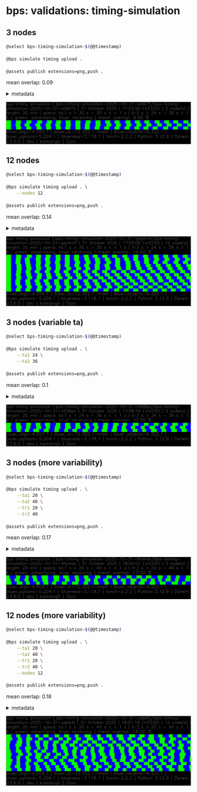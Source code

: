 # bps: validations: timing-simulation

## 3 nodes

```bash
@select bps-timing-simulation-$(@@timestamp)

@bps simulate timing upload .

@assets publish extensions=png,push .
```


mean overlap: 0.09


<details>
<summary>metadata</summary>

```yaml
mean-overlap: 0.09
overlap:
- - 0.0
  - 0.11
  - 0.028333333333333332
- - 0.1
  - 0.0
  - 0.13166666666666665
- - 0.0375
  - 0.14416666666666667
  - 0.0

```

</details>


![image](https://github.com/kamangir/assets/blob/main/bps-timing-simulation-2025-10-31-zi9675/bps-timing-simulation-legend.png?raw=true)

## 12 nodes

```bash
@select bps-timing-simulation-$(@@timestamp)

@bps simulate timing upload . \
    --nodes 12

@assets publish extensions=png,push .
```


mean overlap: 0.14


<details>
<summary>metadata</summary>

```yaml
mean-overlap: 0.14
overlap:
- - 0.0
  - 0.085
  - 0.09416666666666666
  - 0.13333333333333333
  - 0.2125
  - 0.11333333333333333
  - 0.09416666666666666
  - 0.25666666666666665
  - 0.15083333333333335
  - 0.055
  - 0.25916666666666666
  - 0.051666666666666666
- - 0.07916666666666666
  - 0.0
  - 0.0575
  - 0.051666666666666666
  - 0.13666666666666666
  - 0.19583333333333333
  - 0.03916666666666667
  - 0.19916666666666666
  - 0.205
  - 0.035
  - 0.19416666666666665
  - 0.09
- - 0.09
  - 0.05583333333333333
  - 0.0
  - 0.09
  - 0.14333333333333334
  - 0.2
  - 0.05
  - 0.1925
  - 0.23
  - 0.0325
  - 0.18916666666666668
  - 0.0875
- - 0.125
  - 0.0425
  - 0.085
  - 0.0
  - 0.07583333333333334
  - 0.20916666666666667
  - 0.050833333333333335
  - 0.1425
  - 0.185
  - 0.09083333333333334
  - 0.135
  - 0.13333333333333333
- - 0.19083333333333333
  - 0.11416666666666667
  - 0.125
  - 0.059166666666666666
  - 0.0
  - 0.20416666666666666
  - 0.0875
  - 0.075
  - 0.1825
  - 0.15916666666666668
  - 0.05333333333333334
  - 0.17416666666666666
- - 0.12833333333333333
  - 0.20916666666666667
  - 0.21333333333333335
  - 0.21666666666666667
  - 0.22166666666666668
  - 0.0
  - 0.2425
  - 0.26416666666666666
  - 0.020833333333333332
  - 0.16166666666666665
  - 0.22833333333333333
  - 0.09666666666666666
- - 0.08416666666666667
  - 0.035
  - 0.04583333333333333
  - 0.05583333333333333
  - 0.105
  - 0.22666666666666666
  - 0.0
  - 0.16333333333333333
  - 0.2425
  - 0.05333333333333334
  - 0.15666666666666668
  - 0.10583333333333333
- - 0.24583333333333332
  - 0.1825
  - 0.17583333333333334
  - 0.13
  - 0.07333333333333333
  - 0.26166666666666666
  - 0.14833333333333334
  - 0.0
  - 0.23583333333333334
  - 0.22916666666666666
  - 0.0475
  - 0.27166666666666667
- - 0.17166666666666666
  - 0.22
  - 0.24916666666666668
  - 0.19916666666666666
  - 0.20333333333333334
  - 0.03
  - 0.25833333333333336
  - 0.245
  - 0.0
  - 0.1975
  - 0.20583333333333334
  - 0.13833333333333334
- - 0.05583333333333333
  - 0.04083333333333333
  - 0.04083333333333333
  - 0.09916666666666667
  - 0.18166666666666667
  - 0.14916666666666667
  - 0.06416666666666666
  - 0.24583333333333332
  - 0.17833333333333334
  - 0.0
  - 0.23666666666666666
  - 0.05
- - 0.24416666666666667
  - 0.17583333333333334
  - 0.17
  - 0.12
  - 0.0475
  - 0.21833333333333332
  - 0.13833333333333334
  - 0.04416666666666667
  - 0.19166666666666668
  - 0.21833333333333332
  - 0.0
  - 0.24416666666666667
- - 0.058333333333333334
  - 0.0975
  - 0.0975
  - 0.145
  - 0.19416666666666665
  - 0.08583333333333333
  - 0.12
  - 0.2841666666666667
  - 0.12333333333333334
  - 0.05416666666666667
  - 0.2575
  - 0.0

```

</details>


![image](https://github.com/kamangir/assets/blob/main/bps-timing-simulation-2025-10-31-gdy4m0/bps-timing-simulation-legend.png?raw=true)

## 3 nodes (variable ta)

```bash
@select bps-timing-simulation-$(@@timestamp)

@bps simulate timing upload . \
    --ta1 24 \
    --ta2 36

@assets publish extensions=png,push .
```


mean overlap: 0.1


<details>
<summary>metadata</summary>

```yaml
mean-overlap: 0.1
overlap:
- - 0.0
  - 0.10166666666666667
  - 0.08416666666666667
- - 0.1025
  - 0.0
  - 0.10583333333333333
- - 0.10666666666666667
  - 0.11666666666666667
  - 0.0

```

</details>


![image](https://github.com/kamangir/assets/blob/main/bps-timing-simulation-2025-10-31-z598po/bps-timing-simulation-legend.png?raw=true)

## 3 nodes (more variability)

```bash
@select bps-timing-simulation-$(@@timestamp)

@bps simulate timing upload . \
    --ta1 20 \
    --ta2 40 \
    --tr1 20 \
    --tr2 40

@assets publish extensions=png,push .
```


mean overlap: 0.17


<details>
<summary>metadata</summary>

```yaml
mean-overlap: 0.17
overlap:
- - 0.0
  - 0.135
  - 0.19666666666666666
- - 0.16
  - 0.0
  - 0.15916666666666668
- - 0.205
  - 0.14416666666666667
  - 0.0

```

</details>


![image](https://github.com/kamangir/assets/blob/main/bps-timing-simulation-2025-10-31-9fomdv/bps-timing-simulation-legend.png?raw=true)

## 12 nodes (more variability)

```bash
@select bps-timing-simulation-$(@@timestamp)

@bps simulate timing upload . \
    --ta1 20 \
    --ta2 40 \
    --tr1 20 \
    --tr2 40 \
    --nodes 12

@assets publish extensions=png,push .
```


mean overlap: 0.18


<details>
<summary>metadata</summary>

```yaml
mean-overlap: 0.18
overlap:
- - 0.0
  - 0.19333333333333333
  - 0.10916666666666666
  - 0.19416666666666665
  - 0.12583333333333332
  - 0.15416666666666667
  - 0.15333333333333332
  - 0.1825
  - 0.21333333333333335
  - 0.2375
  - 0.08666666666666667
  - 0.13166666666666665
- - 0.18416666666666667
  - 0.0
  - 0.2425
  - 0.205
  - 0.20416666666666666
  - 0.16916666666666666
  - 0.14583333333333334
  - 0.25666666666666665
  - 0.14916666666666667
  - 0.2633333333333333
  - 0.19
  - 0.19166666666666668
- - 0.13916666666666666
  - 0.2758333333333333
  - 0.0
  - 0.2425
  - 0.14666666666666667
  - 0.14666666666666667
  - 0.14416666666666667
  - 0.0975
  - 0.18083333333333335
  - 0.19583333333333333
  - 0.21166666666666667
  - 0.13333333333333333
- - 0.20916666666666667
  - 0.23083333333333333
  - 0.22916666666666666
  - 0.0
  - 0.22083333333333333
  - 0.2025
  - 0.2525
  - 0.2075
  - 0.25416666666666665
  - 0.12916666666666668
  - 0.16666666666666666
  - 0.22916666666666666
- - 0.125
  - 0.2
  - 0.12083333333333333
  - 0.19333333333333333
  - 0.0
  - 0.125
  - 0.12
  - 0.14833333333333334
  - 0.1325
  - 0.225
  - 0.13
  - 0.22083333333333333
- - 0.145
  - 0.165
  - 0.12
  - 0.17166666666666666
  - 0.12083333333333333
  - 0.0
  - 0.1025
  - 0.1275
  - 0.1275
  - 0.19666666666666666
  - 0.1925
  - 0.21833333333333332
- - 0.17083333333333334
  - 0.1725
  - 0.13083333333333333
  - 0.24666666666666667
  - 0.13
  - 0.13083333333333333
  - 0.0
  - 0.17083333333333334
  - 0.115
  - 0.27666666666666667
  - 0.19833333333333333
  - 0.165
- - 0.16083333333333333
  - 0.22916666666666666
  - 0.051666666666666666
  - 0.1625
  - 0.11916666666666667
  - 0.1025
  - 0.125
  - 0.0
  - 0.15083333333333335
  - 0.12166666666666667
  - 0.20666666666666667
  - 0.13083333333333333
- - 0.21
  - 0.14166666666666666
  - 0.14916666666666667
  - 0.24083333333333334
  - 0.13666666666666666
  - 0.13666666666666666
  - 0.09083333333333334
  - 0.18583333333333332
  - 0.0
  - 0.24666666666666667
  - 0.24083333333333334
  - 0.17333333333333334
- - 0.245
  - 0.2608333333333333
  - 0.16083333333333333
  - 0.1275
  - 0.23166666666666666
  - 0.19166666666666668
  - 0.24583333333333332
  - 0.14166666666666666
  - 0.2375
  - 0.0
  - 0.22
  - 0.19416666666666665
- - 0.08583333333333333
  - 0.19333333333333333
  - 0.17083333333333334
  - 0.1325
  - 0.12083333333333333
  - 0.19416666666666665
  - 0.175
  - 0.22666666666666666
  - 0.23416666666666666
  - 0.20416666666666666
  - 0.0
  - 0.16166666666666665
- - 0.1325
  - 0.19833333333333333
  - 0.09333333333333334
  - 0.21083333333333334
  - 0.22083333333333333
  - 0.21333333333333335
  - 0.14333333333333334
  - 0.1475
  - 0.17333333333333334
  - 0.2025
  - 0.165
  - 0.0

```

</details>


![image](https://github.com/kamangir/assets/blob/main/bps-timing-simulation-2025-10-31-yabb4j/bps-timing-simulation-legend.png?raw=true)
